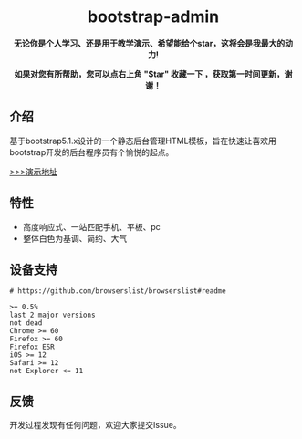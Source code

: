 <h1 align="center">bootstrap-admin</h1> 

<p align="center">    
    <b>无论你是个人学习、还是用于教学演示、希望能给个star，这将会是我最大的动力!</b>
</p>
<p align="center">    
    <b>如果对您有所帮助，您可以点右上角 "Star" 收藏一下 ，获取第一时间更新，谢谢！</b>
</p>


## 介绍

基于bootstrap5.1.x设计的一个静态后台管理HTML模板，旨在快速让喜欢用bootstrap开发的后台程序员有个愉悦的起点。

[>>>演示地址](https://ajiho.gitee.io/bootstrap-admin)

## 特性

- 高度响应式、一站匹配手机、平板、pc
- 整体白色为基调、简约、大气

## 设备支持

~~~
# https://github.com/browserslist/browserslist#readme

>= 0.5%
last 2 major versions
not dead
Chrome >= 60
Firefox >= 60
Firefox ESR
iOS >= 12
Safari >= 12
not Explorer <= 11
~~~

## 反馈

开发过程发现有任何问题，欢迎大家提交Issue。

